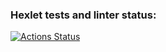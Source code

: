 ### Hexlet tests and linter status:
[![Actions Status](https://github.com/mgrrtt/data-analytics-project-92/actions/workflows/hexlet-check.yml/badge.svg)](https://github.com/mgrrtt/data-analytics-project-92/actions)